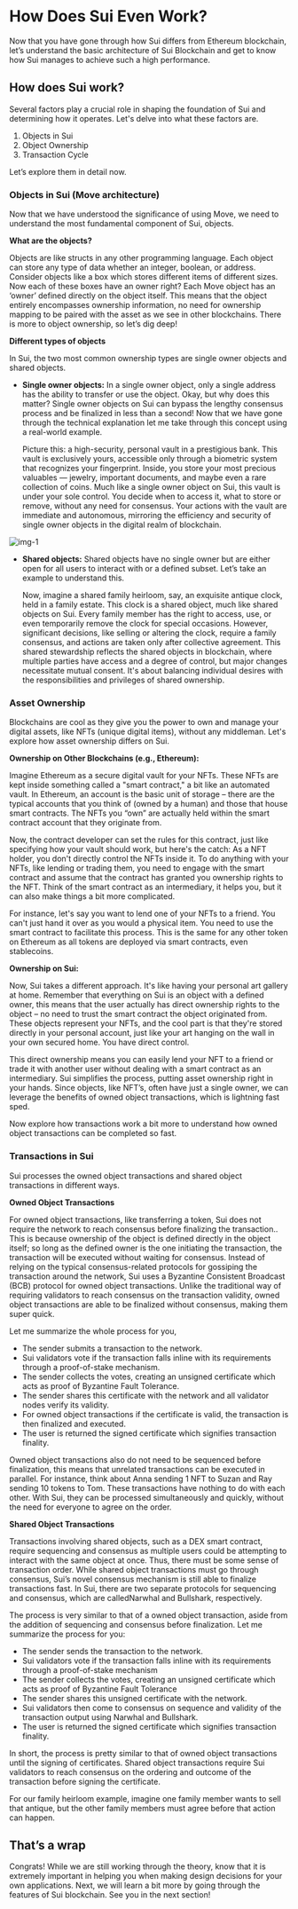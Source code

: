 # How Does Sui Even Work?

Now that you have gone through how Sui differs from Ethereum blockchain, let’s understand the basic architecture of Sui Blockchain and get to know how Sui manages to achieve such a high performance.

## How does Sui work?

Several factors play a crucial role in shaping the foundation of Sui and determining how it operates. Let's delve into what these factors are.

1. Objects in Sui
2. Object Ownership
3. Transaction Cycle

Let’s explore them in detail now.

### Objects in Sui (Move architecture)

Now that we have understood the significance of using Move, we need to understand the most fundamental component of Sui, objects.

**What are the objects?**

Objects are like structs in any other programming language. Each object can store any type of data whether an integer, boolean, or address. Consider objects like a box which stores different items of different sizes. Now each of these boxes have an owner right? Each Move object has an ‘owner’ defined directly on the object itself. This means that the object entirely encompasses ownership information, no need for ownership mapping to be paired with the asset as we see in other blockchains. There is more to object ownership, so let’s dig deep!

**Different types of objects**

In Sui, the two most common ownership types are single owner objects and shared objects.

- **Single owner objects:** In a single owner object, only a single address has the ability to transfer or use the object. Okay, but why does this matter? Single owner objects on Sui can bypass the lengthy consensus process and be finalized in less than a second! Now that we have gone through the technical explanation let me take through this concept using a real-world example.
    
    Picture this: a high-security, personal vault in a prestigious bank. This vault is exclusively yours, accessible only through a biometric system that recognizes your fingerprint. Inside, you store your most precious valuables — jewelry, important documents, and maybe even a rare collection of coins. Much like a single owner object on Sui, this vault is under your sole control. You decide when to access it, what to store or remove, without any need for consensus. Your actions with the vault are immediate and autonomous, mirroring the efficiency and security of single owner objects in the digital realm of blockchain.
    
![img-1](https://lh7-us.googleusercontent.com/pufSleD8Cs3q8LiZ2UEnlDc-KkdkhfokN0DQQRzMmCdMSnI9ekXNLfYARIQOWTlpzYXPyjFiQdpnRLPTYCv6hC58joCrAL_DA4RqObRjSYZPSDRUmRr9bWpthkxqxGYD2WOvV1NP3zdKZ2JrwPv3Lkc)
    
- **Shared objects:** Shared objects have no single owner but are either open for all users to interact with or a defined subset. Let’s take an example to understand this.
    
    Now, imagine a shared family heirloom, say, an exquisite antique clock, held in a family estate. This clock is a shared object, much like shared objects on Sui. Every family member has the right to access, use, or even temporarily remove the clock for special occasions. However, significant decisions, like selling or altering the clock, require a family consensus, and actions are taken only after collective agreement. This shared stewardship reflects the shared objects in blockchain, where multiple parties have access and a degree of control, but major changes necessitate mutual consent. It's about balancing individual desires with the responsibilities and privileges of shared ownership.
    

### Asset Ownership

Blockchains are cool as they give you the power to own and manage your digital assets, like NFTs (unique digital items), without any middleman. Let's explore how asset ownership differs on Sui.

**Ownership on Other Blockchains (e.g., Ethereum):**

Imagine Ethereum as a secure digital vault for your NFTs. These NFTs are kept inside something called a "smart contract," a bit like an automated vault. In Ethereum, an account is the basic unit of storage – there are the typical accounts that you think of (owned by a human) and those that house smart contracts. The NFTs you “own” are actually held within the smart contract account that they originate from.

Now, the contract developer can set the rules for this contract, just like specifying how your vault should work, but here's the catch: As a NFT holder, you don't directly control the NFTs inside it. To do anything with your NFTs, like lending or trading them, you need to engage with the smart contract and assume that the contract has granted you ownership rights to the NFT. Think of the smart contract as an intermediary, it helps you, but it can also make things a bit more complicated.

For instance, let's say you want to lend one of your NFTs to a friend. You can't just hand it over as you would a physical item. You need to use the smart contract to facilitate this process. This is the same for any other token on Ethereum as all tokens are deployed via smart contracts, even stablecoins.

**Ownership on Sui:**

Now, Sui takes a different approach. It's like having your personal art gallery at home. Remember that everything on Sui is an object with a defined owner, this means that the user actually has direct ownership rights to the object – no need to trust the smart contract the object originated from. These objects represent your NFTs, and the cool part is that they're stored directly in your personal account, just like your art hanging on the wall in your own secured home. You have direct control.

This direct ownership means you can easily lend your NFT to a friend or trade it with another user without dealing with a smart contract as an intermediary. Sui simplifies the process, putting asset ownership right in your hands. Since objects, like NFT’s, often have just a single owner, we can leverage the benefits of owned object transactions, which is lightning fast sped.

Now explore how transactions work a bit more to understand how owned object transactions can be completed so fast.

### Transactions in Sui

Sui processes the owned object transactions and shared object transactions in different ways.

**Owned Object Transactions**

For owned object transactions, like transferring a token, Sui does not require the network to reach consensus before finalizing the transaction.. This is because ownership of the object is defined directly in the object itself; so long as the defined owner is the one initiating the transaction, the transaction will be executed without waiting for consensus. Instead of relying on the typical consensus-related protocols for gossiping the transaction around the network, Sui uses a Byzantine Consistent Broadcast (BCB) protocol for owned object transactions. Unlike the traditional way of requiring validators to reach consensus on the transaction validity, owned object transactions are able to be finalized without consensus, making them super quick.

Let me summarize the whole process for you,

- The sender submits a transaction to the network.
- Sui validators vote if the transaction falls inline with its requirements through a proof-of-stake mechanism.
- The sender collects the votes, creating an unsigned certificate which acts as proof of Byzantine Fault Tolerance.
- The sender shares this certificate with the network and all validator nodes verify its validity.
- For owned object transactions if the certificate is valid, the transaction is then finalized and executed.
- The user is returned the signed certificate which signifies transaction finality.

Owned object transactions also do not need to be sequenced before finalization, this means that unrelated transactions can be executed in parallel. For instance, think about Anna sending 1 NFT to Suzan and Ray sending 10 tokens to Tom. These transactions have nothing to do with each other. With Sui, they can be processed simultaneously and quickly, without the need for everyone to agree on the order.

**Shared Object Transactions**

Transactions involving shared objects, such as a DEX smart contract, require sequencing and consensus as multiple users could be attempting to interact with the same object at once. Thus, there must be some sense of transaction order. While shared object transactions must go through consensus, Sui’s novel consensus mechanism is still able to finalize transactions fast. In Sui, there are two separate protocols for sequencing and consensus, which are calledNarwhal and Bullshark, respectively.

The process is very similar to that of a owned object transaction, aside from the addition of sequencing and consensus before finalization. Let me summarize the process for you:

- The sender sends the transaction to the network.
- Sui validators vote if the transaction falls inline with its requirements through a proof-of-stake mechanism
- The sender collects the votes, creating an unsigned certificate which acts as proof of Byzantine Fault Tolerance
- The sender shares this unsigned certificate with the network.
- Sui validators then come to consensus on sequence and validity of the transaction output using Narwhal and Bullshark.
- The user is returned the signed certificate which signifies transaction finality.

In short, the process is pretty similar to that of owned object transactions until the signing of certificates. Shared object transactions require Sui validators to reach consensus on the ordering and outcome of the transaction before signing the certificate.

For our family heirloom example, imagine one family member wants to sell that antique, but the other family members must agree before that action can happen.

## That’s a wrap

Congrats! While we are still working through the theory, know that it is extremely important in helping you when making design decisions for your own applications. Next, we will learn a bit more by going through the features of Sui blockchain. See you in the next section!